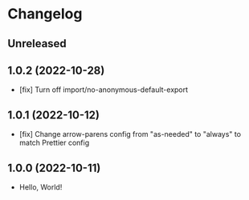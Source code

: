 # Changelog

## Unreleased

## 1.0.2 (2022-10-28)

- [fix] Turn off import/no-anonymous-default-export

## 1.0.1 (2022-10-12)

- [fix] Change arrow-parens config from "as-needed" to "always" to match Prettier config

## 1.0.0 (2022-10-11)

- Hello, World!
